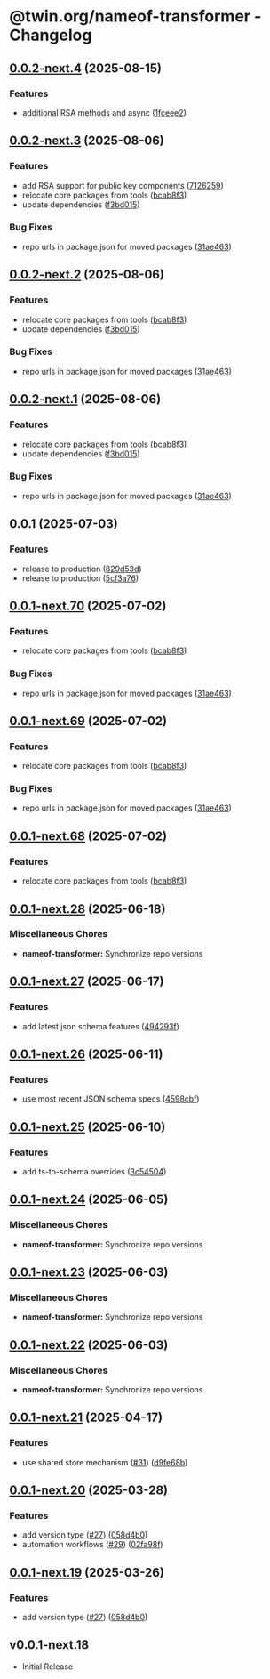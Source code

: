 # @twin.org/nameof-transformer - Changelog

## [0.0.2-next.4](https://github.com/twinfoundation/framework/compare/nameof-transformer-v0.0.2-next.3...nameof-transformer-v0.0.2-next.4) (2025-08-15)


### Features

* additional RSA methods and async ([1fceee2](https://github.com/twinfoundation/framework/commit/1fceee2d1248a24a7620846025fcf906495c07f4))

## [0.0.2-next.3](https://github.com/twinfoundation/framework/compare/nameof-transformer-v0.0.2-next.2...nameof-transformer-v0.0.2-next.3) (2025-08-06)


### Features

* add RSA support for public key components ([7126259](https://github.com/twinfoundation/framework/commit/7126259103b758c291e52a8a03818eb822d1aad1))
* relocate core packages from tools ([bcab8f3](https://github.com/twinfoundation/framework/commit/bcab8f3160442ea4fcaf442947462504f3d6a17d))
* update dependencies ([f3bd015](https://github.com/twinfoundation/framework/commit/f3bd015efd169196b7e0335f5cab876ba6ca1d75))


### Bug Fixes

* repo urls in package.json for moved packages ([31ae463](https://github.com/twinfoundation/framework/commit/31ae463095dfa8c0e48bb5bb12316f1e8abb9a4c))

## [0.0.2-next.2](https://github.com/twinfoundation/framework/compare/nameof-transformer-v0.0.2-next.1...nameof-transformer-v0.0.2-next.2) (2025-08-06)


### Features

* relocate core packages from tools ([bcab8f3](https://github.com/twinfoundation/framework/commit/bcab8f3160442ea4fcaf442947462504f3d6a17d))
* update dependencies ([f3bd015](https://github.com/twinfoundation/framework/commit/f3bd015efd169196b7e0335f5cab876ba6ca1d75))


### Bug Fixes

* repo urls in package.json for moved packages ([31ae463](https://github.com/twinfoundation/framework/commit/31ae463095dfa8c0e48bb5bb12316f1e8abb9a4c))

## [0.0.2-next.1](https://github.com/twinfoundation/framework/compare/nameof-transformer-v0.0.2-next.0...nameof-transformer-v0.0.2-next.1) (2025-08-06)


### Features

* relocate core packages from tools ([bcab8f3](https://github.com/twinfoundation/framework/commit/bcab8f3160442ea4fcaf442947462504f3d6a17d))
* update dependencies ([f3bd015](https://github.com/twinfoundation/framework/commit/f3bd015efd169196b7e0335f5cab876ba6ca1d75))


### Bug Fixes

* repo urls in package.json for moved packages ([31ae463](https://github.com/twinfoundation/framework/commit/31ae463095dfa8c0e48bb5bb12316f1e8abb9a4c))

## 0.0.1 (2025-07-03)


### Features

* release to production ([829d53d](https://github.com/twinfoundation/framework/commit/829d53d3953b1e1b40b0243c04cfdfd3842aac7b))
* release to production ([5cf3a76](https://github.com/twinfoundation/framework/commit/5cf3a76a09eff2e6414d0cba846c7c37400a11d6))

## [0.0.1-next.70](https://github.com/twinfoundation/framework/compare/nameof-transformer-v0.0.1-next.69...nameof-transformer-v0.0.1-next.70) (2025-07-02)


### Features

* relocate core packages from tools ([bcab8f3](https://github.com/twinfoundation/framework/commit/bcab8f3160442ea4fcaf442947462504f3d6a17d))


### Bug Fixes

* repo urls in package.json for moved packages ([31ae463](https://github.com/twinfoundation/framework/commit/31ae463095dfa8c0e48bb5bb12316f1e8abb9a4c))

## [0.0.1-next.69](https://github.com/twinfoundation/framework/compare/nameof-transformer-v0.0.1-next.68...nameof-transformer-v0.0.1-next.69) (2025-07-02)


### Features

* relocate core packages from tools ([bcab8f3](https://github.com/twinfoundation/framework/commit/bcab8f3160442ea4fcaf442947462504f3d6a17d))


### Bug Fixes

* repo urls in package.json for moved packages ([31ae463](https://github.com/twinfoundation/framework/commit/31ae463095dfa8c0e48bb5bb12316f1e8abb9a4c))

## [0.0.1-next.68](https://github.com/twinfoundation/framework/compare/nameof-transformer-v0.0.1-next.67...nameof-transformer-v0.0.1-next.68) (2025-07-02)


### Features

* relocate core packages from tools ([bcab8f3](https://github.com/twinfoundation/framework/commit/bcab8f3160442ea4fcaf442947462504f3d6a17d))

## [0.0.1-next.28](https://github.com/twinfoundation/tools/compare/nameof-transformer-v0.0.1-next.27...nameof-transformer-v0.0.1-next.28) (2025-06-18)


### Miscellaneous Chores

* **nameof-transformer:** Synchronize repo versions

## [0.0.1-next.27](https://github.com/twinfoundation/tools/compare/nameof-transformer-v0.0.1-next.26...nameof-transformer-v0.0.1-next.27) (2025-06-17)


### Features

* add latest json schema features ([494293f](https://github.com/twinfoundation/tools/commit/494293f4252b9c7d4a20790ec157fc9d8c96c3d2))

## [0.0.1-next.26](https://github.com/twinfoundation/tools/compare/nameof-transformer-v0.0.1-next.25...nameof-transformer-v0.0.1-next.26) (2025-06-11)


### Features

* use most recent JSON schema specs ([4598cbf](https://github.com/twinfoundation/tools/commit/4598cbf29f7b82dba4a9f3b19f81dfe66f5a6060))

## [0.0.1-next.25](https://github.com/twinfoundation/tools/compare/nameof-transformer-v0.0.1-next.24...nameof-transformer-v0.0.1-next.25) (2025-06-10)


### Features

* add ts-to-schema overrides ([3c54504](https://github.com/twinfoundation/tools/commit/3c5450468eb998204a75576b7791a7ca4027da62))

## [0.0.1-next.24](https://github.com/twinfoundation/tools/compare/nameof-transformer-v0.0.1-next.23...nameof-transformer-v0.0.1-next.24) (2025-06-05)


### Miscellaneous Chores

* **nameof-transformer:** Synchronize repo versions

## [0.0.1-next.23](https://github.com/twinfoundation/tools/compare/nameof-transformer-v0.0.1-next.22...nameof-transformer-v0.0.1-next.23) (2025-06-03)


### Miscellaneous Chores

* **nameof-transformer:** Synchronize repo versions

## [0.0.1-next.22](https://github.com/twinfoundation/tools/compare/nameof-transformer-v0.0.1-next.21...nameof-transformer-v0.0.1-next.22) (2025-06-03)


### Miscellaneous Chores

* **nameof-transformer:** Synchronize repo versions

## [0.0.1-next.21](https://github.com/twinfoundation/tools/compare/nameof-transformer-v0.0.1-next.20...nameof-transformer-v0.0.1-next.21) (2025-04-17)


### Features

* use shared store mechanism ([#31](https://github.com/twinfoundation/tools/issues/31)) ([d9fe68b](https://github.com/twinfoundation/tools/commit/d9fe68b903d1268c7cb3c64772df5cb78fd63667))

## [0.0.1-next.20](https://github.com/twinfoundation/tools/compare/nameof-transformer-v0.0.1-next.19...nameof-transformer-v0.0.1-next.20) (2025-03-28)


### Features

* add version type ([#27](https://github.com/twinfoundation/tools/issues/27)) ([058d4b0](https://github.com/twinfoundation/tools/commit/058d4b0ba9201ea2803e59f25e741788ceb1063f))
* automation workflows ([#29](https://github.com/twinfoundation/tools/issues/29)) ([02fa98f](https://github.com/twinfoundation/tools/commit/02fa98f534d6e5fcfe59eefc2ff0e20bffd9c0f7))

## [0.0.1-next.19](https://github.com/twinfoundation/tools/compare/nameof-transformer-v0.0.1-next.18...nameof-transformer-v0.0.1-next.19) (2025-03-26)


### Features

* add version type ([#27](https://github.com/twinfoundation/tools/issues/27)) ([058d4b0](https://github.com/twinfoundation/tools/commit/058d4b0ba9201ea2803e59f25e741788ceb1063f))

## v0.0.1-next.18

- Initial Release
